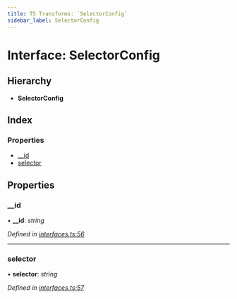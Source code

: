```yaml
---
title: TS Transforms: `SelectorConfig`
sidebar_label: SelectorConfig
---
```


# Interface: SelectorConfig

## Hierarchy

* **SelectorConfig**

## Index

### Properties

* [__id](selectorconfig.md#__id)
* [selector](selectorconfig.md#selector)

## Properties

###  __id

• **__id**: *string*

*Defined in [interfaces.ts:56](https://github.com/terascope/teraslice/blob/b843209f9/packages/ts-transforms/src/interfaces.ts#L56)*

___

###  selector

• **selector**: *string*

*Defined in [interfaces.ts:57](https://github.com/terascope/teraslice/blob/b843209f9/packages/ts-transforms/src/interfaces.ts#L57)*
